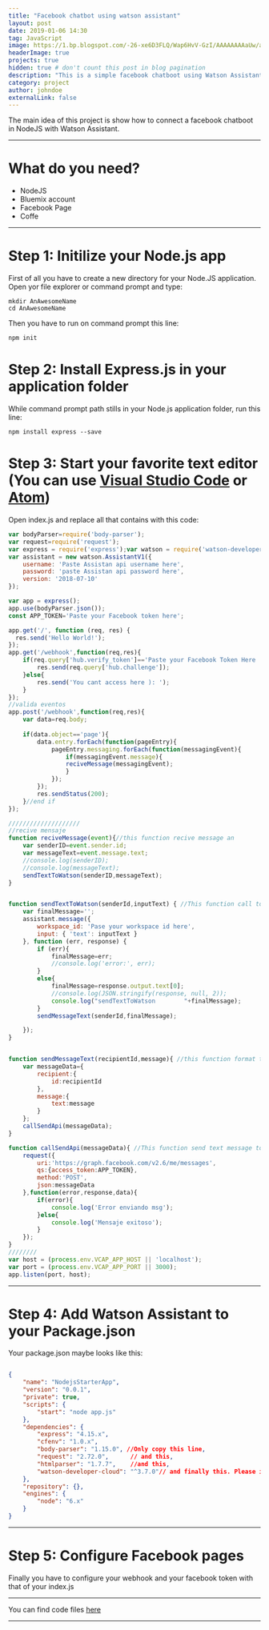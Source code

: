 ```yaml
---
title: "Facebook chatbot using watson assistant"
layout: post
date: 2019-01-06 14:30
tag: JavaScript
image: https://1.bp.blogspot.com/-26-xe6D3FLQ/Wap6HvV-GzI/AAAAAAAAaUw/au_ObmqNYNU7ezm0NYljXs3pDHOVgONBACPcBGAYYCw/s1600/TexttoSpeech.png
headerImage: true
projects: true
hidden: true # don't count this post in blog pagination
description: "This is a simple facebook chatboot using Watson Assistant by IBM"
category: project
author: johndoe
externalLink: false
---
```


The main idea of this project is show how to connect a facebook chatboot in NodeJS with Watson Assistant.

---

# What do you need?
- NodeJS
- Bluemix account
- Facebook Page
- Coffe

---

# Step 1: Initilize your Node.js app

First of all you have to create a new directory for your Node.JS application. Open yor file explorer or command prompt and type: 

```
mkdir AnAwesomeName
cd AnAwesomeName
```
Then you have to run on command prompt this line:

```
npm init
```

# Step 2: Install Express.js in your application folder

While command prompt path stills in your Node.js application folder, run this line:

```
npm install express --save
```

# Step 3: Start your favorite text editor (You can use [Visual Studio Code](https://code.visualstudio.com/) or [Atom](https://atom.io/))

Open index.js and replace all that contains with this code:

```javascript
var bodyParser=require('body-parser');
var request=require('request');
var express = require('express');var watson = require('watson-developer-cloud');
var assistant = new watson.AssistantV1({
    username: 'Paste Assistan api username here',
    password: 'paste Assistan api password here',
    version: '2018-07-10'
});

var app = express();
app.use(bodyParser.json());
const APP_TOKEN='Paste your Facebook token here';

app.get('/', function (req, res) {
  res.send('Hello World!');
});
app.get('/webhook',function(req,res){
    if(req.query['hub.verify_token']=='Paste your Facebook Token Here '){
        res.send(req.query['hub.challenge']);
    }else{
        res.send('You cant access here ): ');
    }
});
//valida eventos
app.post('/webhook',function(req,res){
    var data=req.body;
    
    if(data.object=='page'){
        data.entry.forEach(function(pageEntry){
            pageEntry.messaging.forEach(function(messagingEvent){
                if(messagingEvent.message){
                reciveMessage(messagingEvent);
                }
            });
        });
        res.sendStatus(200);
    }//end if
});

////////////////////
//recive mensaje
function reciveMessage(event){//this function recive message an
    var senderID=event.sender.id;
    var messageText=event.message.text;
    //console.log(senderID);
    //console.log(messageText);
    sendTextToWatson(senderID,messageText);
}


function sendTextToWatson(senderId,inputText) { //This function call to Assitan api en get the answer :v
    var finalMessage='';
    assistant.message({
        workspace_id: 'Pase your workspace id here',
        input: { 'text': inputText }
    }, function (err, response) {
        if (err){
            finalMessage=err;
            //console.log('error:', err);
        }
        else{
            finalMessage=response.output.text[0];
            //console.log(JSON.stringify(response, null, 2));
            console.log("sendTextToWatson        "+finalMessage);
        }
        sendMessageText(senderId,finalMessage);

    });
}


function sendMessageText(recipientId,message){ //this function format the message
    var messageData={
        recipient:{
            id:recipientId
        },
        message:{
            text:message
        }
    };
    callSendApi(messageData);
}

function callSendApi(messageData){ //This function send text message to facebook 
    request({
        uri:'https://graph.facebook.com/v2.6/me/messages',
        qs:{access_token:APP_TOKEN},
        method:'POST',
        json:messageData
    },function(error,response,data){
        if(error){
            console.log('Error enviando msg');
        }else{
            console.log('Mensaje exitoso');
        }
    });
}
////////
var host = (process.env.VCAP_APP_HOST || 'localhost');
var port = (process.env.VCAP_APP_PORT || 3000);
app.listen(port, host);

```
---
# Step 4: Add Watson Assistant to your Package.json

Your package.json maybe looks like this:

```json

{
	"name": "NodejsStarterApp",
	"version": "0.0.1",
	"private": true,
	"scripts": {
		"start": "node app.js"
	},
	"dependencies": {
		"express": "4.15.x",
		"cfenv": "1.0.x",
		"body-parser": "1.15.0", //Only copy this line,
		"request": "2.72.0",      // and this,
		"htmlparser": "1.7.7",    //and this,
		"watson-developer-cloud": "^3.7.0"// and finally this. Please ignore everything else.
	},
	"repository": {},
	"engines": {
		"node": "6.x"
	} 
}

```

---
# Step 5: Configure Facebook pages

Finally you have to configure your webhook and your facebook token with that of your index.js

---

You can find code files [here](https://gist.github.com/devmaufh/)

---

